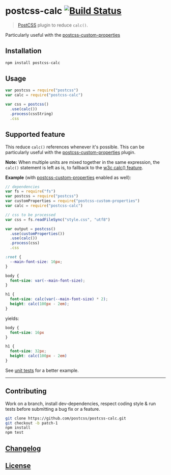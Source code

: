# postcss-calc [![Build Status](https://travis-ci.org/postcss/postcss-calc.png)](https://travis-ci.org/postcss/postcss-calc)

> [PostCSS](https://github.com/postcss/postcss) plugin to reduce `calc()`.

Particularly useful with the [postcss-custom-properties](https://github.com/postcss/postcss-custom-properties)

## Installation

```bash
npm install postcss-calc
```

## Usage


```javascript
var postcss = require("postcss")
var calc = require("postcss-calc")

var css = postcss()
  .use(calc())
  .process(cssString)
  .css
```

## Supported feature

This reduce `calc()` references whenever it's possible.
This can be particularly useful with the [postcss-custom-properties](https://github.com/postcss/postcss-custom-properties) plugin.

**Note:** When multiple units are mixed together in the same expression, the `calc()` statement is left as is, to fallback to the [w3c calc() feature](http://www.w3.org/TR/css3-values/#calc).

**Example** (with [postcss-custom-properties](https://github.com/postcss/postcss-custom-properties) enabled as well):

```js
// dependencies
var fs = require("fs")
var postcss = require("postcss")
var customProperties = require("postcss-custom-properties")
var calc = require("postcss-calc")

// css to be processed
var css = fs.readFileSync("style.css", "utf8")

var output = postcss()
  .use(customProperties())
  .use(calc())
  .process(css)
  .css
```

```css
:root {
  --main-font-size: 16px;
}

body {
  font-size: var(--main-font-size);
}

h1 {
  font-size: calc(var(--main-font-size) * 2);
  height: calc(100px - 2em);
}
```

yields:

```css
body {
  font-size: 16px
}

h1 {
  font-size: 32px;
  height: calc(100px - 2em)
}
```

See [unit tests](test) for a better example.

---

## Contributing

Work on a branch, install dev-dependencies, respect coding style & run tests before submitting a bug fix or a feature.

```bash
git clone https://github.com/postcss/postcss-calc.git
git checkout -b patch-1
npm install
npm test
```

## [Changelog](CHANGELOG.md)

## [License](LICENSE-MIT)
